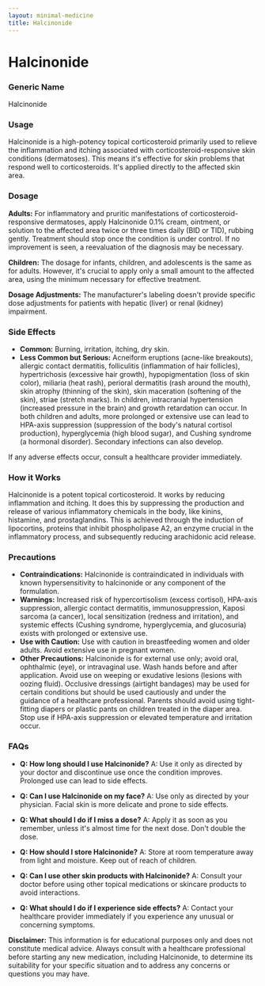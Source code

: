 ```yaml
---
layout: minimal-medicine
title: Halcinonide
---
```


# Halcinonide
### Generic Name
Halcinonide

### Usage
Halcinonide is a high-potency topical corticosteroid primarily used to relieve the inflammation and itching associated with corticosteroid-responsive skin conditions (dermatoses).  This means it's effective for skin problems that respond well to corticosteroids.  It's applied directly to the affected skin area.


### Dosage
**Adults:**  For inflammatory and pruritic manifestations of corticosteroid-responsive dermatoses, apply Halcinonide 0.1% cream, ointment, or solution to the affected area twice or three times daily (BID or TID), rubbing gently. Treatment should stop once the condition is under control. If no improvement is seen, a reevaluation of the diagnosis may be necessary.

**Children:** The dosage for infants, children, and adolescents is the same as for adults. However, it's crucial to apply only a small amount to the affected area, using the minimum necessary for effective treatment.

**Dosage Adjustments:**  The manufacturer's labeling doesn't provide specific dose adjustments for patients with hepatic (liver) or renal (kidney) impairment.

### Side Effects

* **Common:** Burning, irritation, itching, dry skin.
* **Less Common but Serious:** Acneiform eruptions (acne-like breakouts), allergic contact dermatitis, folliculitis (inflammation of hair follicles), hypertrichosis (excessive hair growth), hypopigmentation (loss of skin color), miliaria (heat rash), perioral dermatitis (rash around the mouth), skin atrophy (thinning of the skin), skin maceration (softening of the skin), striae (stretch marks).  In children, intracranial hypertension (increased pressure in the brain) and growth retardation can occur.  In both children and adults, more prolonged or extensive use can lead to HPA-axis suppression (suppression of the body's natural cortisol production), hyperglycemia (high blood sugar), and Cushing syndrome (a hormonal disorder).  Secondary infections can also develop.


If any adverse effects occur, consult a healthcare provider immediately.

### How it Works
Halcinonide is a potent topical corticosteroid. It works by reducing inflammation and itching.  It does this by suppressing the production and release of various inflammatory chemicals in the body, like kinins, histamine, and prostaglandins. This is achieved through the induction of lipocortins, proteins that inhibit phospholipase A2, an enzyme crucial in the inflammatory process, and subsequently reducing arachidonic acid release.


### Precautions

* **Contraindications:** Halcinonide is contraindicated in individuals with known hypersensitivity to halcinonide or any component of the formulation.
* **Warnings:**  Increased risk of hypercortisolism (excess cortisol), HPA-axis suppression, allergic contact dermatitis, immunosuppression, Kaposi sarcoma (a cancer), local sensitization (redness and irritation), and systemic effects (Cushing syndrome, hyperglycemia, and glucosuria) exists with prolonged or extensive use.
* **Use with Caution:**  Use with caution in breastfeeding women and older adults.  Avoid extensive use in pregnant women.
* **Other Precautions:** Halcinonide is for external use only; avoid oral, ophthalmic (eye), or intravaginal use.  Wash hands before and after application. Avoid use on weeping or exudative lesions (lesions with oozing fluid). Occlusive dressings (airtight bandages) may be used for certain conditions but should be used cautiously and under the guidance of a healthcare professional.  Parents should avoid using tight-fitting diapers or plastic pants on children treated in the diaper area. Stop use if HPA-axis suppression or elevated temperature and irritation occur.


### FAQs

* **Q: How long should I use Halcinonide?** A: Use it only as directed by your doctor and discontinue use once the condition improves. Prolonged use can lead to side effects.

* **Q: Can I use Halcinonide on my face?** A:  Use only as directed by your physician. Facial skin is more delicate and prone to side effects.

* **Q: What should I do if I miss a dose?** A: Apply it as soon as you remember, unless it's almost time for the next dose. Don't double the dose.

* **Q: How should I store Halcinonide?** A: Store at room temperature away from light and moisture. Keep out of reach of children.

* **Q: Can I use other skin products with Halcinonide?** A: Consult your doctor before using other topical medications or skincare products to avoid interactions.

* **Q: What should I do if I experience side effects?** A: Contact your healthcare provider immediately if you experience any unusual or concerning symptoms.


**Disclaimer:** This information is for educational purposes only and does not constitute medical advice. Always consult with a healthcare professional before starting any new medication, including Halcinonide, to determine its suitability for your specific situation and to address any concerns or questions you may have.
